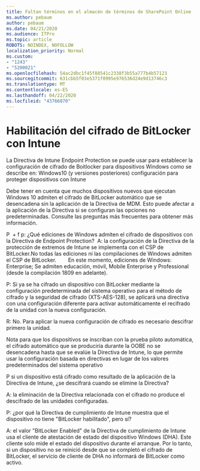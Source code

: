 ```yaml
---
title: Faltan términos en el almacén de términos de SharePoint Online
ms.author: pebaum
author: pebaum
ms.date: 04/21/2020
ms.audience: ITPro
ms.topic: article
ROBOTS: NOINDEX, NOFOLLOW
localization_priority: Normal
ms.custom:
- "1243"
- "5200021"
ms.openlocfilehash: 54ac2dbc1f45f88541c2338f3b55a777b4b57123
ms.sourcegitcommit: 631cbb5f03e5371f0995e976536d24e9d13746c3
ms.translationtype: MT
ms.contentlocale: es-ES
ms.lasthandoff: 04/22/2020
ms.locfileid: "43766870"
---
```

# <a name="enabling-bitlocker-encryption-with-intune"></a>Habilitación del cifrado de BitLocker con Intune

La Directiva de Intune Endpoint Protection se puede usar para establecer la configuración de cifrado de Boitlocker para dispositivos Windows como se describe en: Windows10 (y versiones posteriores) configuración para proteger dispositivos con Intune

Debe tener en cuenta que muchos dispositivos nuevos que ejecutan Windows 10 admiten el cifrado de BitLocker automático que se desencadena sin la aplicación de la Directiva de MDM. Esto puede afectar a la aplicación de la Directiva si se configuran las opciones no predeterminadas. Consulte las preguntas más frecuentes para obtener más información.


P  + f p: ¿Qué ediciones de Windows admiten el cifrado de dispositivos con la Directiva de Endpoint Protection?
 A: la configuración de la Directiva de la protección de extremos de Intune se implementa con el CSP de BitLocker.No todas las ediciones ni las compilaciones de Windows admiten el CSP de BitLocker. 
      En este momento, ediciones de Windows: Enterprise; Se admiten educación, móvil, Mobile Enterprise y Professional (desde la compilación 1809 en adelante).




P: Si ya se ha cifrado un dispositivo con BitLocker mediante la configuración predeterminada del sistema operativo para el método de cifrado y la seguridad de cifrado (XTS-AES-128), se aplicará una directiva con una configuración diferente para activar automáticamente el recifrado de la unidad con la nueva configuración.

R: No. Para aplicar la nueva configuración de cifrado es necesario descifrar primero la unidad.

Nota para que los dispositivos se inscriban con la prueba piloto automática, el cifrado automático que se produciría durante la OOBE no se desencadena hasta que se evalúe la Directiva de Intune, lo que permite usar la configuración basada en directivas en lugar de los valores predeterminados del sistema operativo




P si un dispositivo está cifrado como resultado de la aplicación de la Directiva de Intune, ¿se descifrará cuando se elimine la Directiva?

A: la eliminación de la Directiva relacionada con el cifrado no produce el descifrado de las unidades configuradas.




P: ¿por qué la Directiva de cumplimiento de Intune muestra que el dispositivo no tiene "BitLocker habilitado", pero sí?

A: el valor "BitLocker Enabled" de la Directiva de cumplimiento de Intune usa el cliente de atestación de estado del dispositivo Windows (DHA). Este cliente solo mide el estado del dispositivo durante el arranque. Por lo tanto, si un dispositivo no se reinició desde que se completó el cifrado de BitLocker, el servicio de cliente de DHA no informará de BitLocker como activo.